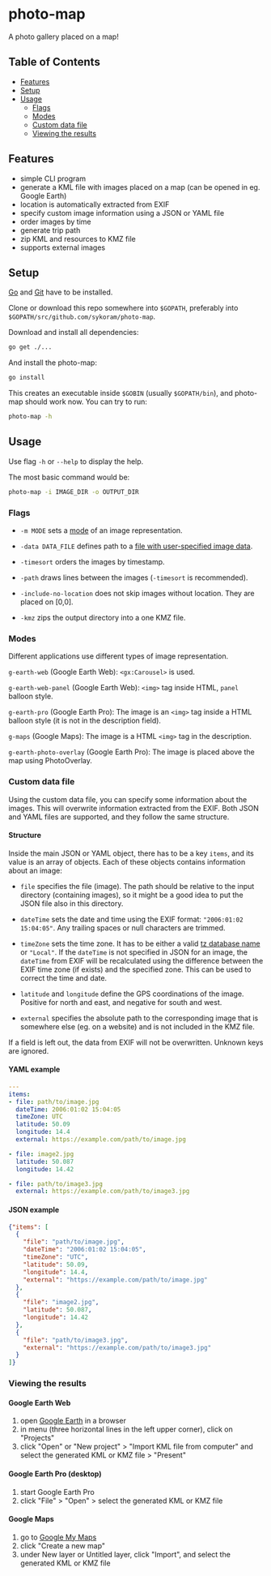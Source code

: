# photo-map

A photo gallery placed on a map!

## Table of Contents
- [Features](#features)
- [Setup](#setup)
- [Usage](#usage)
  - [Flags](#flags)
  - [Modes](#modes)
  - [Custom data file](#custom-data-file)
  - [Viewing the results](#viewing-the-results)

## Features

- simple CLI program 
- generate a KML file with images placed on a map (can be opened in eg. Google Earth)
- location is automatically extracted from EXIF
- specify custom image information using a JSON or YAML file
- order images by time
- generate trip path
- zip KML and resources to KMZ file
- supports external images


## Setup

[Go](https://golang.org/) and [Git](https://git-scm.com/) have to be installed.

Clone or download this repo somewhere into `$GOPATH`, preferably into `$GOPATH/src/github.com/sykoram/photo-map`.

Download and install all dependencies:
```sh
go get ./...
```

And install the photo-map:
```sh
go install
```

This creates an executable inside `$GOBIN` (usually `$GOPATH/bin`), and photo-map should work now. You can try to run:

```sh
photo-map -h
```

## Usage

Use flag `-h` or `--help` to display the help.

The most basic command would be:
```sh
photo-map -i IMAGE_DIR -o OUTPUT_DIR
```


### Flags

- `-m MODE` sets a [mode](#modes) of an image representation.

- `-data DATA_FILE` defines path to a [file with user-specified image data](#custom-data-file).

- `-timesort` orders the images by timestamp.

- `-path` draws lines between the images (`-timesort` is recommended).

- `-include-no-location` does not skip images without location. They are placed on \[0,0].

- `-kmz` zips the output directory into a one KMZ file.


### Modes

Different applications use different types of image representation. 

`g-earth-web` (Google Earth Web): `<gx:Carousel>` is used.

`g-earth-web-panel` (Google Earth Web): `<img>` tag inside HTML, `panel` balloon style.

`g-earth-pro` (Google Earth Pro): The image is an `<img>` tag inside a HTML balloon style (it is not in the description field).

`g-maps` (Google Maps): The image is a HTML `<img>` tag in the description.

`g-earth-photo-overlay` (Google Earth Pro): The image is placed above the map using PhotoOverlay.



### Custom data file

Using the custom data file, you can specify some information about the images. This will overwrite information extracted from the EXIF. Both JSON and YAML files are supported, and they follow the same structure.

#### Structure

Inside the main JSON or YAML object, there has to be a key `items`, and its value is an array of objects. Each of these objects contains information about an image:

- `file` specifies the file (image). The path should be relative to the input directory (containing images), so it might be a good idea to put the JSON file also in this directory.

- `dateTime` sets the date and time using the EXIF format: `"2006:01:02 15:04:05"`. Any trailing spaces or null characters are trimmed.

- `timeZone` sets the time zone. It has to be either a valid [tz database name](https://en.wikipedia.org/wiki/List_of_tz_database_time_zones) or `"Local"`. If the `dateTime` is not specified in JSON for an image, the `dateTime` from EXIF will be recalculated using the difference between the EXIF time zone (if exists) and the specified zone. This can be used to correct the time and date.

- `latitude` and `longitude` define the GPS coordinations of the image. Positive for north and east, and negative for south and west.

- `external` specifies the absolute path to the corresponding image that is somewhere else (eg. on a website) and is not included in the KMZ file.

If a field is left out, the data from EXIF will not be overwritten. Unknown keys are ignored.

#### YAML example

```yaml
---
items:
- file: path/to/image.jpg
  dateTime: 2006:01:02 15:04:05
  timeZone: UTC
  latitude: 50.09
  longitude: 14.4
  external: https://example.com/path/to/image.jpg

- file: image2.jpg
  latitude: 50.087
  longitude: 14.42

- file: path/to/image3.jpg
  external: https://example.com/path/to/image3.jpg
```

#### JSON example

```json
{"items": [
  {
    "file": "path/to/image.jpg",
    "dateTime": "2006:01:02 15:04:05",
    "timeZone": "UTC",
    "latitude": 50.09,
    "longitude": 14.4,
    "external": "https://example.com/path/to/image.jpg"
  },
  {
    "file": "image2.jpg",
    "latitude": 50.087,
    "longitude": 14.42
  },
  {
    "file": "path/to/image3.jpg",
    "external": "https://example.com/path/to/image3.jpg"
  }
]}
```


### Viewing the results

#### Google Earth Web

1. open [Google Earth](https://earth.google.com/web/) in a browser
2. in menu (three horizontal lines in the left upper corner), click on "Projects"
3. click "Open" or "New project" > "Import KML file from computer" and select the generated KML or KMZ file > "Present"

#### Google Earth Pro (desktop)

1. start Google Earth Pro
2. click "File" > "Open" > select the generated KML or KMZ file

#### Google Maps

1. go to [Google My Maps](https://mymaps.google.com)
2. click "Create a new map"
3. under New layer or Untitled layer, click "Import", and select the generated KML or KMZ file


